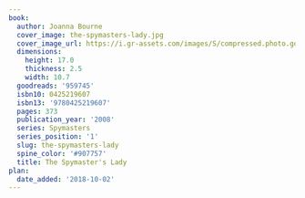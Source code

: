 ```yaml
---
book:
  author: Joanna Bourne
  cover_image: the-spymasters-lady.jpg
  cover_image_url: https://i.gr-assets.com/images/S/compressed.photo.goodreads.com/books/1345986088l/959745._SY160_.jpg
  dimensions:
    height: 17.0
    thickness: 2.5
    width: 10.7
  goodreads: '959745'
  isbn10: 0425219607
  isbn13: '9780425219607'
  pages: 373
  publication_year: '2008'
  series: Spymasters
  series_position: '1'
  slug: the-spymasters-lady
  spine_color: '#907757'
  title: The Spymaster's Lady
plan:
  date_added: '2018-10-02'
---
```


